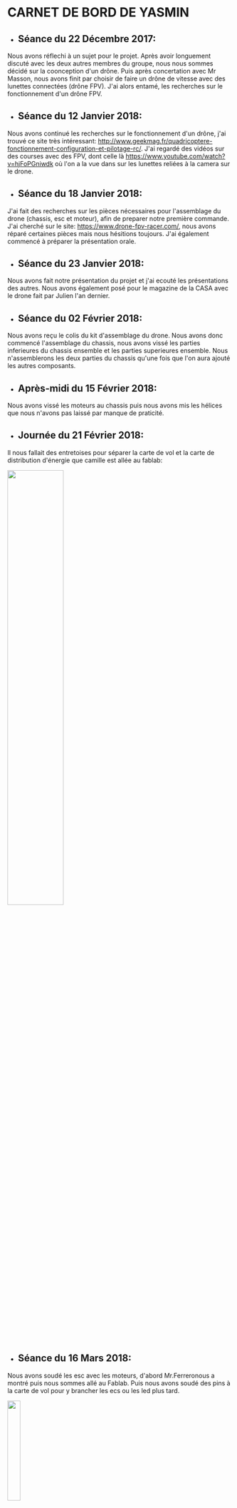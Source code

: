<h1>CARNET DE BORD DE YASMIN</h1> 

* <h2>Séance du 22 Décembre 2017:</h2>

Nous avons réflechi à un sujet pour le projet. Après avoir longuement discuté avec les deux autres membres du groupe, nous nous sommes
décidé sur la coonception d'un drône. Puis après concertation avec Mr Masson, nous avons finit par choisir de faire un drône de vitesse
avec des lunettes connectées (drône FPV). J'ai alors entamé, les recherches sur le fonctionnement d'un drône FPV.


* <h2>Séance du 12 Janvier 2018:</h2>

Nous avons continué les recherches sur le fonctionnement d'un drône, j'ai trouvé ce site très intéressant:
http://www.geekmag.fr/quadricoptere-fonctionnement-configuration-et-pilotage-rc/. 
J'ai regardé des vidéos sur des courses avec des FPV, dont celle là https://www.youtube.com/watch?v=hjFoPGniwdk où l'on a la vue
dans sur les lunettes reliées à la camera sur le drone.


* <h2>Séance du 18 Janvier 2018:</h2>

J'ai fait des recherches sur les pièces nécessaires pour l'assemblage du drone (chassis, esc et moteur), afin de preparer notre 
première commande. J'ai cherché sur le site: https://www.drone-fpv-racer.com/, nous avons réparé certaines pièces mais nous hésitions toujours. 
J'ai également commencé à préparer la présentation orale.


* <h2>Séance du 23 Janvier 2018:</h2>

Nous avons fait notre présentation du projet et j'ai ecouté les présentations des autres. Nous avons également posé pour le magazine de la 
CASA avec le drone fait par Julien l'an dernier.

* <h2>Séance du 02 Février 2018:</h2>
Nous avons reçu le colis du kit d'assemblage du drone. Nous avons donc commencé l'assemblage du chassis, nous avons vissé les parties inferieures du chassis ensemble et les parties superieures ensemble. 
Nous n'assemblerons les deux parties du chassis qu'une fois que l'on aura ajouté les autres composants.

* <h2>Après-midi du 15 Février 2018:</h2>
Nous avons vissé les moteurs au chassis puis nous avons mis les hélices que nous n'avons pas laissé par manque de praticité.
* <h2>Journée du 21 Février 2018:</h2>
Il nous fallait des entretoises pour séparer la carte de vol et la carte de distribution d'énergie que camille est allée au fablab:
<p><img src="https://user-images.githubusercontent.com/34765769/38151835-30c9cecc-3465-11e8-8761-8c88ae11427f.png" width="50%"></p>
 
 * <h2>Séance du 16 Mars 2018:</h2>
 Nous avons soudé les esc avec les moteurs, d'abord Mr.Ferreronous a montré puis nous sommes allé au Fablab. Puis nous avons soudé des pins à la carte de vol pour y brancher les ecs ou les led plus tard.
 <p><img src="https://user-images.githubusercontent.com/34765769/38151859-4480d7d0-3465-11e8-87b3-625beacd6584.png" width="24%"></p>
  
 * <h2>Après-midi du 28 Mars 2018:</h2> 
 Nous sommes allées au Fablab pour souder les esc à la plaque de distribution d'énergie ainsi que rajouter des pins.
 
 * <h2>Séance du 29 Mars 2018:</h2>
 Nous avons soudé la prise pour brancher la batterie à la plaque de distribution. Le prof nous a donné les lunettes FPV et la caméra. Il faut maintenant connecter les esc à la carte de vol et tester les moteurs.
 
 * <h2>Séance du 5 Avril 2018:</h2>
 Nous avons ressoudé les branchements esc-moteurs les moteurs tournés tous dans le même sens et que l'on arrivait pas acceder aux esc. Nous avons fait des recherches sur la radio et la télécommande, puis onous avons commencé les branchements de la radio.
 
 * <h2>Séance du 9 Avril 2018:</h2>
 Lors des tests effectués par Camille un des esc ont brulé, on t=donc déssoudé cet esc pendant la séance. Nous avon fait notre présentation, à la fin le prof nous a suggéré d'utiliser une arduino pro-micro pour le branchement des led et du buzzer pour ne pas toucher au programme de la carte de vol.

